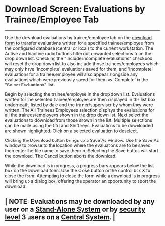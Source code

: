 # Download Screen: Evaluations by Trainee/Employee Tab

***

Use the download evaluations by trainee/employee tab on the [download form](broken-reference) to transfer evaluations written for a specified trainee/employee from the configured database (central or local) to the current workstation.  The Active and Inactive radio buttons filter out unwanted selections from the drop down list.  Checking the "Include incomplete evaluations" checkbox will reset the drop down list to also include those trainees/employees which may only have 'Incomplete' evaluations saved for them, and 'Incomplete' evaluations for a trainee/employee will also appear alongside any evaluations which were previously saved for them as 'Complete' in the "Select Evaluations" list.

Begin by selecting the trainee/employee in the drop down list.  Evaluations written for the selected trainee/employee are then displayed in the list box underneath, listed by date and the trainer/supervisor by whom they were written.  The All Trainees/Employees selection displays the evaluations for all the trainees/employees shown in the drop down list.  Next select the evaluations to download from those shown in the list.  Multiple selections can be made using the Ctrl and Shift keys.  Evaluations to be downloaded are shown highlighted.  Click on a selected evaluation to deselect.

Clicking the Download button brings up a Save As window.  Use the Save As window to browse to the location where the evaluations are to be saved then enter the file name to save them in.  Selecting the Save button will start the download.  The Cancel button aborts the download.

While the download is in progress, a progress bars appears below the list box on the Download form.  Use the Close button or the control box X to close the form.  Attempting to close the form while a download is in progress will bring up a dialog box, offering the operator an opportunity to abort the download.

## | **NOTE:** Evaluations may be downloaded by any user on a [Stand-Alone System](7mls.md)  or by [security level](7je8.md) 3 users on a [Central System](7mls.md). |
